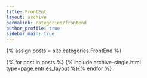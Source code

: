 ```yaml
---
title: FrontEnt
layout: archive
permalink: categories/frontend
author_profile: true
sidebar_main: true
---
```


{% assign posts = site.categories.FrontEnd %}

{% for post in posts %} {% include archive-single.html type=page.entries_layout %}{% endfor %}

